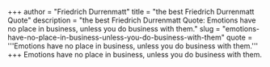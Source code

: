 +++
author = "Friedrich Durrenmatt"
title = "the best Friedrich Durrenmatt Quote"
description = "the best Friedrich Durrenmatt Quote: Emotions have no place in business, unless you do business with them."
slug = "emotions-have-no-place-in-business-unless-you-do-business-with-them"
quote = '''Emotions have no place in business, unless you do business with them.'''
+++
Emotions have no place in business, unless you do business with them.
